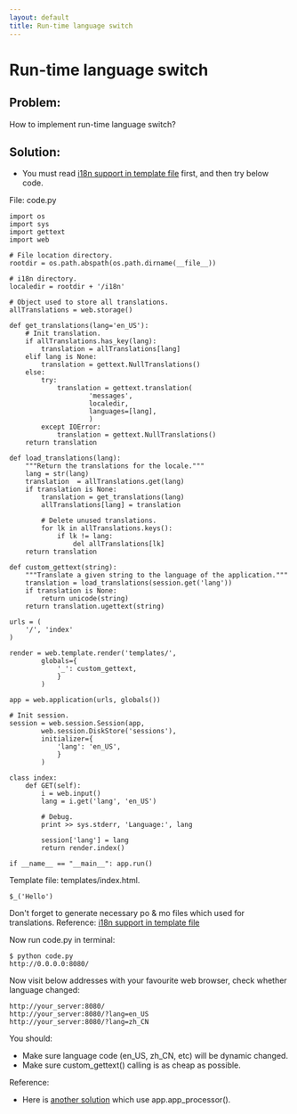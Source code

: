 ```yaml
---
layout: default
title: Run-time language switch
---
```


# Run-time language switch

## Problem:

How to implement run-time language switch?

## Solution:

 * You must read [i18n support in template file](i18n_support_in_template_file) first, and then try below code.

File: code.py

    import os
    import sys
    import gettext
    import web

    # File location directory.
    rootdir = os.path.abspath(os.path.dirname(__file__))

    # i18n directory.
    localedir = rootdir + '/i18n'

    # Object used to store all translations.
    allTranslations = web.storage()

    def get_translations(lang='en_US'):
        # Init translation.
        if allTranslations.has_key(lang):
            translation = allTranslations[lang]
        elif lang is None:
            translation = gettext.NullTranslations()
        else:
            try:
                translation = gettext.translation(
                        'messages',
                        localedir,
                        languages=[lang],
                        )
            except IOError:
                translation = gettext.NullTranslations()
        return translation

    def load_translations(lang):
        """Return the translations for the locale."""
        lang = str(lang)
        translation  = allTranslations.get(lang)
        if translation is None:
            translation = get_translations(lang)
            allTranslations[lang] = translation

            # Delete unused translations.
            for lk in allTranslations.keys():
                if lk != lang:
                    del allTranslations[lk]
        return translation

    def custom_gettext(string):
        """Translate a given string to the language of the application."""
        translation = load_translations(session.get('lang'))
        if translation is None:
            return unicode(string)
        return translation.ugettext(string)

    urls = (
        '/', 'index'
    )

    render = web.template.render('templates/',
            globals={
                '_': custom_gettext,
                }
            )

    app = web.application(urls, globals())

    # Init session.
    session = web.session.Session(app,
            web.session.DiskStore('sessions'),
            initializer={
                'lang': 'en_US',
                }
            )

    class index:
        def GET(self):
            i = web.input()
            lang = i.get('lang', 'en_US')

            # Debug.
            print >> sys.stderr, 'Language:', lang

            session['lang'] = lang
            return render.index()

    if __name__ == "__main__": app.run()

Template file: templates/index.html.

    $_('Hello')

Don't forget to generate necessary po & mo files which used for translations. Reference: [i18n support in template file](/i18n_support_in_template_file)

Now run code.py in terminal:

    $ python code.py
    http://0.0.0.0:8080/

Now visit below addresses with your favourite web browser, check whether language changed:

    http://your_server:8080/
    http://your_server:8080/?lang=en_US
    http://your_server:8080/?lang=zh_CN

You should:

 * Make sure language code (en_US, zh_CN, etc) will be dynamic changed.
 * Make sure custom_gettext() calling  is as cheap as possible.

Reference:

 * Here is [another solution](http://groups.google.com/group/webpy/browse_thread/thread/a215837aa30e8f80 ) which use app.app_processor().
